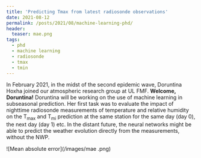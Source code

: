 ```yaml
---
title: 'Predicting Tmax from latest radiosonde observations'
date: 2021-08-12
permalink: /posts/2021/08/machine-learning-phd/
header:
  teaser: mae.png
tags:
  - phd
  - machine learning
  - radiosonde
  - tmax
  - tmin
---
```


In February 2021, in the midst of the second epidemic wave, Doruntina Hoxha joined our atmospheric research group at UL FMF. **Welcome, Doruntina!** Doruntina will be working on the use of machine learning in subseasonal prediction. Her first task was to evaluate the impact of nighttime radiosonde measurements of temperature and relative humidity on the T<sub>max</sub> and T<sub>mi</sub> prediction at the same station for the same day (day 0), the next day (day 1) etc. In the distant future, the neural networks might be able to predict the weather evolution directly from the measurements, without the NWP.

![Mean absolute error](/images/mae .png)
